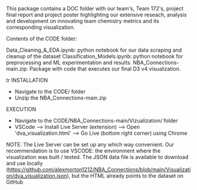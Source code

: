 This package contains a DOC folder with our team's, Team 172's, project final report and project poster highlighting our extensive reseach, analysis and development on innovating team chemistry metrics and its corresponding visualization. 

Contents of the CODE folder:

Data_Cleaning_&_EDA.ipynb: python notebook for our data scraping and cleanup of the dataset
Classification_Models.ipynb: python notebook for preprocessing and ML experimentation and results. 
NBA_Connections-main.zip: Package with code that executes our final D3 v4 visualization. 

tr
INSTALLATION

- Navigate to the CODE/ folder
- Unzip the NBA_Connections-main.zip 


EXECUTION

- Navigate to the CODE/NBA_Connections-main/Vizualization/ folder
- VSCode --> Install Live Server (extension) --> Open 'dva_visualization.html' --> Go Live (bottom right corner) using Chrome

NOTE: The Live Server can be set up any which way convenient. Our recommendation is to use VSCODE: the environment where the visualization was built / tested. The JSON data file is available to download and use locally (https://github.com/alexmorton1212/NBA_Connections/blob/main/Visualization/dva_visualization.json), but the HTML already points to the dataset on GitHub